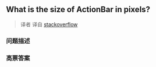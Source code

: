 ## What is the size of ActionBar in pixels?

> 译者 译自 [stackoverflow](http://stackoverflow.com/questions/7165830/what-is-the-size-of-actionbar-in-pixels) 

### 问题描述 

### 高票答案 

